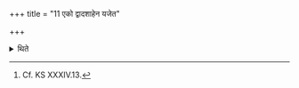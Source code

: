 +++
title = "11 एको द्वादशाहेन यजेत"

+++

<details><summary>थिते</summary>

11. One may singly perform the Dvādaśāha; or three, six, twelve or thirteen (sacrificers) may perform it.[^1]  

[^1]: Cf. KS XXXIV.13.  
</details>
